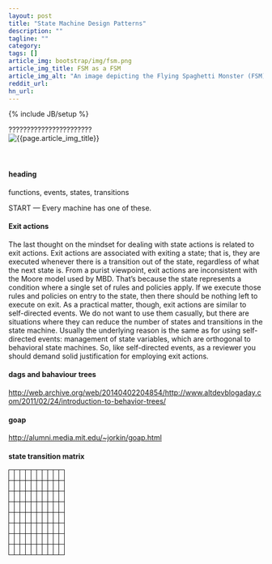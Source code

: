 ```yaml
---
layout: post
title: "State Machine Design Patterns"
description: ""
tagline: ""
category: 
tags: []
article_img: bootstrap/img/fsm.png
article_img_title: FSM as a FSM
article_img_alt: "An image depicting the Flying Spaghetti Monster (FSM) as a Finite State Machine (FSM)"
reddit_url:
hn_url:
---
```

{% include JB/setup %}
<div class="intro">
  <div class="intro-txt">
    ???????????????????????
  </div>
<div class="intro-img-border">
<div class="intro-img-bevel">
<div class="intro-img">
<img class="article-image" alt="{{page.article_img_title}}" title="{{page.article_img_title}}" src="{{ASSET_PATH}}/{{page.article_img}}"/>
</div>
</div>
</div>
</div>
<br/>
<br/>

#### heading

functions, events, states, transitions

START — Every machine has one of these.


#### Exit actions

The last thought on the mindset for dealing with state actions is related to exit
actions. Exit actions are associated with exiting a state; that is, they are executed
whenever there is a transition out of the state, regardless of what the next state is.
From a purist viewpoint, exit actions are inconsistent with the Moore model used by
MBD. That’s because the state represents a condition where a single set of rules and
policies apply. If we execute those rules and policies on entry to the state, then there
should be nothing left to execute on exit.
As a practical matter, though, exit actions are similar to self-directed events. We do
not want to use them casually, but there are situations where they can reduce the
number of states and transitions in the state machine. Usually the underlying reason
is the same as for using self-directed events: management of state variables, which are
orthogonal to behavioral state machines. So, like self-directed events, as a reviewer
you should demand solid justification for employing exit actions.


#### dags and bahaviour trees
http://web.archive.org/web/20140402204854/http://www.altdevblogaday.com/2011/02/24/introduction-to-behavior-trees/

#### goap
http://alumni.media.mit.edu/~jorkin/goap.html

#### state transition matrix

<style type="text/css">
table.tg {width:800px;}
.tg  {border-collapse:collapse;border-spacing:0;}
.tg td{font-family:Arial, sans-serif;font-size:14px;padding:10px 5px;border-style:solid;border-width:1px;overflow:hidden;word-break:normal;}
.tg th{font-family:Arial, sans-serif;font-size:14px;font-weight:normal;padding:10px 5px;border-style:solid;border-width:1px;overflow:hidden;word-break:normal;}
</style>
<table class="tg">
  <tr>
    <th class="tg-031e"></th>
    <th class="tg-031e"></th>
    <th class="tg-031e"></th>
    <th class="tg-031e"></th>
    <th class="tg-031e"></th>
    <th class="tg-031e"></th>
    <th class="tg-031e"></th>
    <th class="tg-031e"></th>
    <th class="tg-031e"></th>
    <th class="tg-031e"></th>
  </tr>
  <tr>
    <td class="tg-031e"></td>
    <td class="tg-031e"></td>
    <td class="tg-031e"></td>
    <td class="tg-031e"></td>
    <td class="tg-031e"></td>
    <td class="tg-031e"></td>
    <td class="tg-031e"></td>
    <td class="tg-031e"></td>
    <td class="tg-031e"></td>
    <td class="tg-031e"></td>
  </tr>
  <tr>
    <td class="tg-031e"></td>
    <td class="tg-031e"></td>
    <td class="tg-031e"></td>
    <td class="tg-031e"></td>
    <td class="tg-031e"></td>
    <td class="tg-031e"></td>
    <td class="tg-031e"></td>
    <td class="tg-031e"></td>
    <td class="tg-031e"></td>
    <td class="tg-031e"></td>
  </tr>
  <tr>
    <td class="tg-031e"></td>
    <td class="tg-031e"></td>
    <td class="tg-031e"></td>
    <td class="tg-031e"></td>
    <td class="tg-031e"></td>
    <td class="tg-031e"></td>
    <td class="tg-031e"></td>
    <td class="tg-031e"></td>
    <td class="tg-031e"></td>
    <td class="tg-031e"></td>
  </tr>
  <tr>
    <td class="tg-031e"></td>
    <td class="tg-031e"></td>
    <td class="tg-031e"></td>
    <td class="tg-031e"></td>
    <td class="tg-031e"></td>
    <td class="tg-031e"></td>
    <td class="tg-031e"></td>
    <td class="tg-031e"></td>
    <td class="tg-031e"></td>
    <td class="tg-031e"></td>
  </tr>
  <tr>
    <td class="tg-031e"></td>
    <td class="tg-031e"></td>
    <td class="tg-031e"></td>
    <td class="tg-031e"></td>
    <td class="tg-031e"></td>
    <td class="tg-031e"></td>
    <td class="tg-031e"></td>
    <td class="tg-031e"></td>
    <td class="tg-031e"></td>
    <td class="tg-031e"></td>
  </tr>
  <tr>
    <td class="tg-031e"></td>
    <td class="tg-031e"></td>
    <td class="tg-031e"></td>
    <td class="tg-031e"></td>
    <td class="tg-031e"></td>
    <td class="tg-031e"></td>
    <td class="tg-031e"></td>
    <td class="tg-031e"></td>
    <td class="tg-031e"></td>
    <td class="tg-031e"></td>
  </tr>
  <tr>
    <td class="tg-031e"></td>
    <td class="tg-031e"></td>
    <td class="tg-031e"></td>
    <td class="tg-031e"></td>
    <td class="tg-031e"></td>
    <td class="tg-031e"></td>
    <td class="tg-031e"></td>
    <td class="tg-031e"></td>
    <td class="tg-031e"></td>
    <td class="tg-031e"></td>
  </tr>
</table>